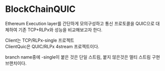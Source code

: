 # BlockChainQUIC

Ethereum Execution layer를 간단하게 모의구성하고 통신 프로토콜을 QUIC으로 대체하여 기존 TCP+RLPx와 성능을 비교해보고자 한다.

Client는 TCP/RLPx-single 프로젝트  
ClientQuic은 QUIC/RLPx 4stream 프로젝트이다.  

branch name중에 -single이 붙은 것은 단일 스트림, 붙지 않은것은 멀티 스트림 구현 브랜치이다.

